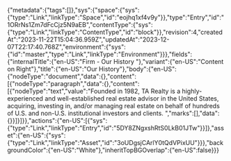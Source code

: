 {"metadata":{"tags":[]},"sys":{"space":{"sys":{"type":"Link","linkType":"Space","id":"eojhq1xf4v9y"}},"type":"Entry","id":"1ORrNs1Zm7dFcCjz5N9aEB","contentType":{"sys":{"type":"Link","linkType":"ContentType","id":"block"}},"revision":4,"createdAt":"2023-11-22T15:04:36.959Z","updatedAt":"2023-12-07T22:17:40.768Z","environment":{"sys":{"id":"master","type":"Link","linkType":"Environment"}}},"fields":{"internalTitle":{"en-US":"Firm - Our History "},"variant":{"en-US":"Content on Right"},"title":{"en-US":"Our History"},"body":{"en-US":{"nodeType":"document","data":{},"content":[{"nodeType":"paragraph","data":{},"content":[{"nodeType":"text","value":"Founded in 1982, TA Realty is a highly-experienced and well-established real estate advisor in the United States, acquiring, investing in, and/or managing real estate on behalf of hundreds of U.S. and non-U.S. institutional investors and clients. ","marks":[],"data":{}}]}]}},"actions":{"en-US":[{"sys":{"type":"Link","linkType":"Entry","id":"5DY8ZNgxshRtS0LkB01JTw"}}]},"asset":{"en-US":{"sys":{"type":"Link","linkType":"Asset","id":"3oUDgsjCArlY0tQdVPixUU"}}},"backgroundColor":{"en-US":"White"},"inheritTopBGOverlap":{"en-US":false}}}